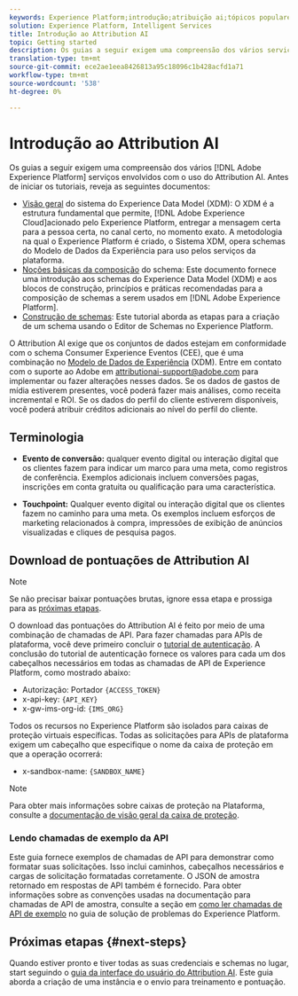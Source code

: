```yaml
---
keywords: Experience Platform;introdução;atribuição ai;tópicos populares
solution: Experience Platform, Intelligent Services
title: Introdução ao Attribution AI
topic: Getting started
description: Os guias a seguir exigem uma compreensão dos vários serviços da Adobe Experience Platform envolvidos com o uso do Attribution AI. Antes de iniciar os tutoriais, reveja as seguintes documentos.
translation-type: tm+mt
source-git-commit: ece2ae1eea8426813a95c18096c1b428acfd1a71
workflow-type: tm+mt
source-wordcount: '538'
ht-degree: 0%

---
```



# Introdução ao Attribution AI

Os guias a seguir exigem uma compreensão dos vários [!DNL Adobe Experience Platform] serviços envolvidos com o uso do Attribution AI. Antes de iniciar os tutoriais, reveja as seguintes documentos:

- [Visão geral](../../xdm/home.md) do sistema do Experience Data Model (XDM): O XDM é a estrutura fundamental que permite,  [!DNL Adobe Experience Cloud]acionado pelo Experience Platform, entregar a mensagem certa para a pessoa certa, no canal certo, no momento exato. A metodologia na qual o Experience Platform é criado, o Sistema XDM, opera schemas do Modelo de Dados da Experiência para uso pelos serviços da plataforma.
- [Noções básicas da composição](../../xdm/schema/composition.md) do schema: Este documento fornece uma introdução aos schemas do Experience Data Model (XDM) e aos blocos de construção, princípios e práticas recomendadas para a composição de schemas a serem usados em  [!DNL Adobe Experience Platform].
- [Construção de schemas](../../xdm/tutorials/create-schema-ui.md): Este tutorial aborda as etapas para a criação de um schema usando o Editor de Schemas no Experience Platform.

O Attribution AI exige que os conjuntos de dados estejam em conformidade com o schema Consumer Experience Eventos (CEE), que é uma combinação no [Modelo de Dados de Experiência](../../xdm/home.md) (XDM). Entre em contato com o suporte ao Adobe em attributionai-support@adobe.com para implementar ou fazer alterações nesses dados. Se os dados de gastos de mídia estiverem presentes, você poderá fazer mais análises, como receita incremental e ROI. Se os dados do perfil do cliente estiverem disponíveis, você poderá atribuir créditos adicionais ao nível do perfil do cliente.

## Terminologia

- **Evento de conversão:** qualquer evento digital ou interação digital que os clientes fazem para indicar um marco para uma meta, como registros de conferência. Exemplos adicionais incluem conversões pagas, inscrições em conta gratuita ou qualificação para uma característica.

- **Touchpoint:** Qualquer evento digital ou interação digital que os clientes fazem no caminho para uma meta. Os exemplos incluem esforços de marketing relacionados à compra, impressões de exibição de anúncios visualizadas e cliques de pesquisa pagos.

## Download de pontuações de Attribution AI

>[!NOTE]
>
>Se não precisar baixar pontuações brutas, ignore essa etapa e prossiga para as [próximas etapas](#next-steps).

O download das pontuações do Attribution AI é feito por meio de uma combinação de chamadas de API. Para fazer chamadas para APIs de plataforma, você deve primeiro concluir o [tutorial de autenticação](https://www.adobe.com/go/platform-api-authentication-en). A conclusão do tutorial de autenticação fornece os valores para cada um dos cabeçalhos necessários em todas as chamadas de API de Experience Platform, como mostrado abaixo:

- Autorização: Portador `{ACCESS_TOKEN}`
- x-api-key: `{API_KEY}`
- x-gw-ims-org-id: `{IMS_ORG}`

Todos os recursos no Experience Platform são isolados para caixas de proteção virtuais específicas. Todas as solicitações para APIs de plataforma exigem um cabeçalho que especifique o nome da caixa de proteção em que a operação ocorrerá:

- x-sandbox-name: `{SANDBOX_NAME}`

>[!NOTE]
>
>Para obter mais informações sobre caixas de proteção na Plataforma, consulte a [documentação de visão geral da caixa de proteção](../../sandboxes/home.md).

### Lendo chamadas de exemplo da API

Este guia fornece exemplos de chamadas de API para demonstrar como formatar suas solicitações. Isso inclui caminhos, cabeçalhos necessários e cargas de solicitação formatadas corretamente. O JSON de amostra retornado em respostas de API também é fornecido. Para obter informações sobre as convenções usadas na documentação para chamadas de API de amostra, consulte a seção em [como ler chamadas de API de exemplo](../../landing/troubleshooting.md) no guia de solução de problemas do Experience Platform.

## Próximas etapas {#next-steps}

Quando estiver pronto e tiver todas as suas credenciais e schemas no lugar, start seguindo o [guia da interface do usuário do Attribution AI](./user-guide.md). Este guia aborda a criação de uma instância e o envio para treinamento e pontuação.